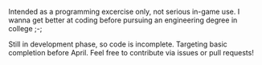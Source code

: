 Intended as a programming excercise only, not serious in-game use. I wanna get better at coding before pursuing an engineering degree in college ;-;

Still in development phase, so code is incomplete. Targeting basic completion before April. Feel free to contribute via issues or pull requests!
